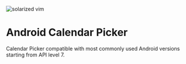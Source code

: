 ![solarized vim](https://raw.github.com/sancarbar/Android-Calendar-Picker/master/assets/logo.png)

Android Calendar Picker
=========

Calendar Picker compatible with most commonly used Android versions starting from API level 7.
